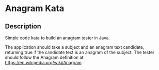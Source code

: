 # Anagram Kata

## Description

Simple code kata to build an anagram tester in Java.

The application should take a subject and an anagram text candidate, returning true if the candidate text is an anagram
of the subject. The tester should follow the Anagram definition at https://en.wikipedia.org/wiki/Anagram.